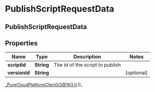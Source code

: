 # PublishScriptRequestData

## PublishScriptRequestData

## Properties

|Name | Type | Description | Notes|
|------------ | ------------- | ------------- | -------------|
| **scriptId** | **String** | The id of the script to publish | |
| **versionId** | **String** |  | [optional] |



_PureCloudPlatformClientV2@163.0.0_
